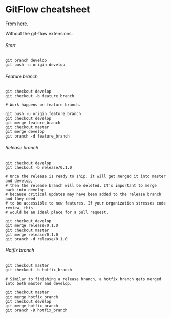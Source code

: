 # GitFlow cheatsheet #

From [here](https://www.atlassian.com/git/tutorials/comparing-workflows/gitflow-workflow).

Without the git-flow extensions.

###### Start ######

~~~
git branch develop
git push -u origin develop
~~~

###### Feature branch ######

~~~
git checkout develop
git checkout -b feature_branch

# Work happens on feature branch.

git push -u origin feature_branch
git checkout develop
git merge feature_branch
git checkout master
git merge develop
git branch -d feature_branch
~~~

###### Release branch ######

~~~
git checkout develop
git checkout -b release/0.1.0

# Once the release is ready to ship, it will get merged it into master and develop, 
# then the release branch will be deleted. It’s important to merge back into develop 
# because critical updates may have been added to the release branch and they need 
# to be accessible to new features. If your organization stresses code review, this 
# would be an ideal place for a pull request.

git checkout develop
git merge release/0.1.0
git checkout master
git merge release/0.1.0
git branch -d release/0.1.0
~~~

###### Hotfix branch ######

~~~
git checkout master
git checkout -b hotfix_branch

# Similar to finishing a release branch, a hotfix branch gets merged into both master and develop.

git checkout master
git merge hotfix_branch
git checkout develop
git merge hotfix_branch
git branch -D hotfix_branch
~~~
